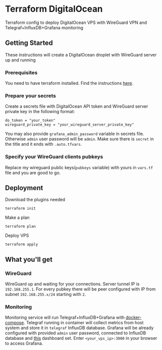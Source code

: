 # Terraform DigitalOcean
Terraform config to deploy DigitalOcean VPS with WireGuard VPN and Telegraf+InfluxDB+Grafana monitoring

## Getting Started

These instructions will create a DigitalOcean droplet with WireGuard server up and running

### Prerequisites

You need to have terraform installed. Find the instructions [here](https://learn.hashicorp.com/terraform/getting-started/install.html).

### Prepare your secrets

Create a secrets file with DigitalOcean API token and WireGuard server private key in the following format:
```
do_token = "your_token"
wireguard_private_key = "your_wireguard_server_private_key"
```
You may also provide `grafana_admin_password` variable in secrets file. Otherwise `admin` user password will be `admin`.
Make sure there is `secret` in the title and it ends with `.auto.tfvars`.

### Specify your WireGuard clients pubkeys
Replace my wireguard public keys(`pubkeys` variable) with yours in `vars.tf` file and you are good to go.

## Deployment
Download the plugins needed
```
terraform init
```
Make a plan
```
terraform plan
```
Deploy VPS
```
terraform apply
```
## What you'll get
### WireGuard
WireGuard up and waiting for your connections. Server tunnel IP is `192.168.255.1`.
For every pubkey there will be peer configured with IP from subnet `192.168.255.x/24` starting with `2`.

### Monitoring
Monitoring service will run Telegraf+InfluxDB+Grafana with [docker-compose](https://docs.docker.com/compose/).
Telegraf running in container will collect metrics from host system and store it in `telegraf` InfluxDB database.
Grafana will be already configured with provided `admin` user password, connected to InfluxDB database and [this](https://grafana.com/dashboards/5955) dashboard set.
Enter `<your_vps_ip>:3000` in your browser to access Grafana.
